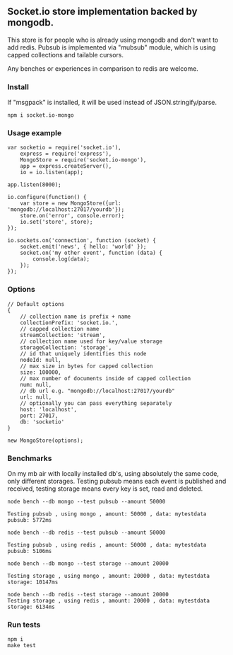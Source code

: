 ## Socket.io store implementation backed by mongodb.

This store is for people who is already using mongodb and don't want to add redis. Pubsub is implemented via "mubsub" module, which is using capped collections and tailable cursors.

Any benches or experiences in comparison to redis are welcome.

### Install

If "msgpack" is installed, it will be used instead of JSON.stringify/parse.

    npm i socket.io-mongo

### Usage example

    var socketio = require('socket.io'),
        express = require('express'),
        MongoStore = require('socket.io-mongo'),
        app = express.createServer(),
        io = io.listen(app);

    app.listen(8000);

    io.configure(function() {
        var store = new MongoStore({url: 'mongodb://localhost:27017/yourdb'});
        store.on('error', console.error);
        io.set('store', store);
    });

    io.sockets.on('connection', function (socket) {
        socket.emit('news', { hello: 'world' });
        socket.on('my other event', function (data) {
            console.log(data);
        });
    });

### Options

    // Default options
    {
        // collection name is prefix + name
        collectionPrefix: 'socket.io.',
        // capped collection name
        streamCollection: 'stream',
        // collection name used for key/value storage
        storageCollection: 'storage',
        // id that uniquely identifies this node
        nodeId: null,
        // max size in bytes for capped collection
        size: 100000,
        // max number of documents inside of capped collection
        num: null,
        // db url e.g. "mongodb://localhost:27017/yourdb"
        url: null,
        // optionally you can pass everything separately
        host: 'localhost',
        port: 27017,
        db: 'socketio'
    }

    new MongoStore(options);

### Benchmarks

On my mb air with locally installed db's, using absolutely the same code, only different storages. Testing pubsub means each event is published and received, testing storage means every key is set, read and deleted.

    node bench --db mongo --test pubsub --amount 50000

    Testing pubsub , using mongo , amount: 50000 , data: mytestdata
    pubsub: 5772ms

    node bench --db redis --test pubsub --amount 50000

    Testing pubsub , using redis , amount: 50000 , data: mytestdata
    pubsub: 5106ms

    node bench --db mongo --test storage --amount 20000

    Testing storage , using mongo , amount: 20000 , data: mytestdata
    storage: 10147ms

    node bench --db redis --test storage --amount 20000
    Testing storage , using redis , amount: 20000 , data: mytestdata
    storage: 6134ms

### Run tests

    npm i
    make test

